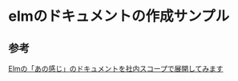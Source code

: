 # elmのドキュメントの作成サンプル

## 参考

[Elmの「あの感じ」のドキュメントを社内スコープで展開してみます][*1]

[*1]:https://qiita.com/hosomichi/items/6d4c9e3d71ab3a1f8ff8

